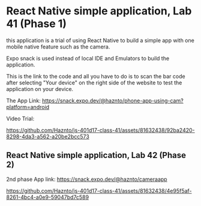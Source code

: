 # React Native simple application, Lab 41 (Phase 1)

this application is a trial of using React Native to build a simple app with one mobile native feature such as the camera.

Expo snack is used instead of local IDE and Emulators to build the application.

This is the link to the code and all you have to do is to scan the bar code after selecting "Your device" on the right side of the website to test the application on your device.

The App Link:
<https://snack.expo.dev/@haznto/phone-app-using-cam?platform=android>

Video Trial:


https://github.com/Haznto/js-401d17-class-41/assets/81632438/92ba2420-8298-4da3-a562-a20be2bcc573



## React Native simple application, Lab 42 (Phase 2)
2nd phase App link:
<https://snack.expo.dev/@haznto/cameraapp>



https://github.com/Haznto/js-401d17-class-41/assets/81632438/4e95f5af-8261-4bc4-a0e9-59047bd7c589

